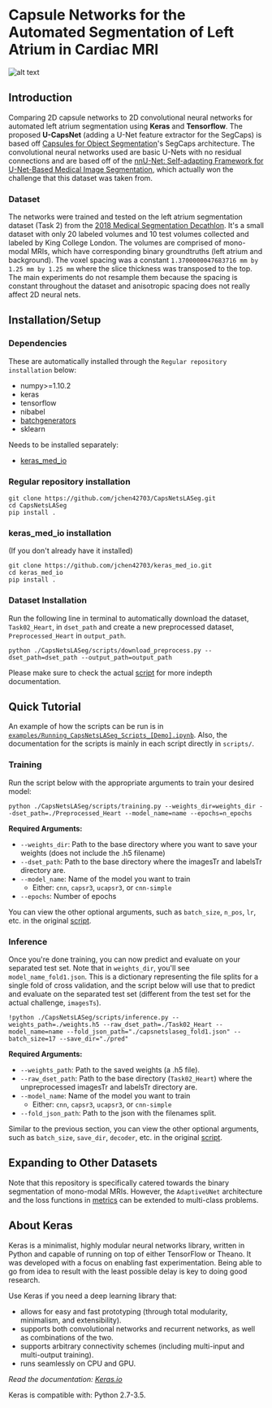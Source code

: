 # Capsule Networks for the Automated Segmentation of Left Atrium in Cardiac MRI
![alt text](https://github.com/jchen42703/CapsNetsLASeg/blob/master/images/la_003.gif "la_003.nii")

## Introduction
Comparing 2D capsule networks to 2D convolutional neural networks for automated left atrium segmentation using __Keras__ and __Tensorflow__. The proposed __U-CapsNet__ (adding a U-Net feature extractor for the SegCaps) is based off [Capsules for Object Segmentation](https://arxiv.org/pdf/1804.04241.pdf)'s SegCaps architecture. The convolutional neural networks used are basic U-Nets with no residual connections and are based off of the [nnU-Net: Self-adapting Framework for U-Net-Based Medical Image Segmentation](https://arxiv.org/pdf/1809.10486.pdf), which actually won the challenge that this dataset was taken from.

### Dataset
The networks were trained and tested on the left atrium segmentation dataset (Task 2) from the [2018 Medical Segmentation Decathlon](http://medicaldecathlon.com/). It's a small dataset with only 20 labeled volumes and 10 test volumes collected and labeled by King College London. The volumes are comprised of mono-modal MRIs, which have corresponding binary groundtruths (left atrium and background). The voxel spacing was a constant `1.3700000047683716 mm by 1.25 mm by 1.25 mm` where the slice thickness was transposed to the top. The main experiments do not resample them because the spacing is constant throughout the dataset and anisotropic spacing does not really affect 2D neural nets.

## Installation/Setup
### Dependencies
These are automatically installed through the `Regular repository installation` below:
* numpy>=1.10.2
* keras
* tensorflow
* nibabel
* [batchgenerators](https://github.com/MIC-DKFZ/batchgenerators)
* sklearn

Needs to be installed separately:
* [keras_med_io](https://github.com/jchen42703/keras_med_io/)

### Regular repository installation
```
git clone https://github.com/jchen42703/CapsNetsLASeg.git
cd CapsNetsLASeg
pip install .
```
### keras_med_io installation
(If you don't already have it installed)
```
git clone https://github.com/jchen42703/keras_med_io.git
cd keras_med_io
pip install .
```
### Dataset Installation
Run the following line in terminal to automatically download the dataset, `Task02_Heart`, in `dset_path` and create a new preprocessed dataset, `Preprocessed_Heart` in `output_path`.
```
python ./CapsNetsLASeg/scripts/download_preprocess.py --dset_path=dset_path --output_path=output_path
```
Please make sure to check the actual [script](https://github.com/jchen42703/CapsNetsLASeg/blob/master/scripts/download_preprocess.py) for more indepth documentation.

##  Quick Tutorial
An example of how the scripts can be run is in [`examples/Running_CapsNetsLASeg_Scripts_[Demo].ipynb`](https://github.com/jchen42703/CapsNetsLASeg/blob/master/examples/Running_CapsNetsLASeg_Scripts_%5BDemo%5D.ipynb). Also, the documentation for the scripts is mainly in each script directly in `scripts/`.

### Training
Run the script below with the appropriate arguments to train your desired model:  
```
python ./CapsNetsLASeg/scripts/training.py --weights_dir=weights_dir --dset_path=./Preprocessed_Heart --model_name=name --epochs=n_epochs
```
__Required Arguments:__
* `--weights_dir`: Path to the base directory where you want to save your weights (does not include the .h5 filename)
* `--dset_path`: Path to the base directory where the imagesTr and labelsTr directory are.
* `--model_name`: Name of the model you want to train
  * Either: `cnn`, `capsr3`, `ucapsr3`, or `cnn-simple`
* `--epochs`: Number of epochs

You can view the other optional arguments, such as `batch_size`, `n_pos`, `lr`, etc. in the original [script](https://github.com/jchen42703/CapsNetsLASeg/blob/master/scripts/training.py).

### Inference
Once you're done training, you can now predict and evaluate on your separated test set. Note that in `weights_dir`, you'll see `model_name_fold1.json`. This is a dictionary representing the file splits for a single fold of cross validation, and the script below will use that to predict and evaluate on the separated test set (different from the test set for the actual challenge, `imagesTs`).
```
!python ./CapsNetsLASeg/scripts/inference.py --weights_path=./weights.h5 --raw_dset_path=./Task02_Heart --model_name=name --fold_json_path="./capsnetslaseg_fold1.json" --batch_size=17 --save_dir="./pred"
```

__Required Arguments:__
* `--weights_path`: Path to the saved weights (a .h5 file).
* `--raw_dset_path`: Path to the base directory (`Task02_Heart`) where the unpreprocessed imagesTr and labelsTr directory are.
* `--model_name`: Name of the model you want to train
  * Either: `cnn`, `capsr3`, `ucapsr3`, or `cnn-simple`
* `--fold_json_path`: Path to the json with the filenames split.

Similar to the previous section, you can view the other optional arguments, such as `batch_size`, `save_dir`, `decoder`, etc. in the original [script](https://github.com/jchen42703/CapsNetsLASeg/blob/master/scripts/inference.py).

## Expanding to Other Datasets
Note that this repository is specifically catered towards the binary segmentation of mono-modal MRIs. However, the `AdaptiveUNet` architecture and the loss functions in [metrics](https://github.com/jchen42703/CapsNetsLASeg/blob/master/capsnets_laseg/models/metrics.py) can be extended to multi-class problems.

## About Keras

Keras is a minimalist, highly modular neural networks library, written in Python and capable of running on top of either TensorFlow or Theano. It was developed with a focus on enabling fast experimentation. Being able to go from idea to result with the least possible delay is key to doing good research.

Use Keras if you need a deep learning library that:

* allows for easy and fast prototyping (through total modularity, minimalism, and extensibility).
* supports both convolutional networks and recurrent networks, as well as combinations of the two.
* supports arbitrary connectivity schemes (including multi-input and multi-output training).
* runs seamlessly on CPU and GPU.

_Read the documentation: [Keras.io](http://keras.io/)_

Keras is compatible with: Python 2.7-3.5.
